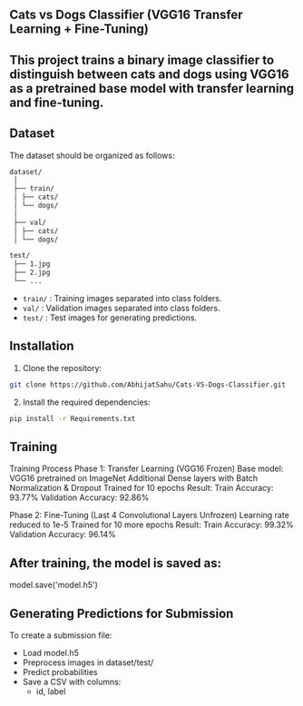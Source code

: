 ## Cats vs Dogs Classifier (VGG16 Transfer Learning + Fine-Tuning)
This project trains a binary image classifier to distinguish between cats and dogs using **VGG16** as a pretrained base model with transfer learning and fine-tuning.
---

## Dataset
The dataset should be organized as follows:

```bash
dataset/
 │
 ├── train/
 │ ├── cats/
 │ └── dogs/
 │
 ├── val/
 │ ├── cats/
 │ └── dogs/

test/
 ├── 1.jpg
 ├── 2.jpg
 └── ...
```

 - `train/` : Training images separated into class folders.
 - `val/` : Validation images separated into class folders.
 - `test/` : Test images for generating predictions.

## Installation

1. Clone the repository:
```bash
git clone https://github.com/AbhijatSahu/Cats-VS-Dogs-Classifier.git
```

2. Install the required dependencies:
```bash
pip install -r Requirements.txt
```

## Training
Training Process
Phase 1: Transfer Learning (VGG16 Frozen)
 Base model: VGG16 pretrained on ImageNet
 Additional Dense layers with Batch Normalization & Dropout
 Trained for 10 epochs
 Result:
  Train Accuracy: 93.77%
  Validation Accuracy: 92.86%

Phase 2: Fine-Tuning (Last 4 Convolutional Layers Unfrozen)
 Learning rate reduced to 1e-5
 Trained for 10 more epochs
 Result:
  Train Accuracy: 99.32%
  Validation Accuracy: 96.14%

## After training, the model is saved as:
model.save('model.h5')

## Generating Predictions for Submission
To create a submission file:
 - Load model.h5
 - Preprocess images in dataset/test/
 - Predict probabilities
 - Save a CSV with columns:
   - id, label
